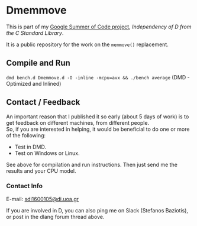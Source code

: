 # Dmemmove

This is part of my [Google Summer of Code project](https://summerofcode.withgoogle.com/organizations/6103365956665344/#5475582328963072), _Independency of D from the C Standard Library_.

It is a public repository for the work on the `memmove()` replacement.

## Compile and Run
`dmd bench.d Dmemmove.d -O -inline -mcpu=avx && ./bench average` (DMD - Optimized and Inlined)

## Contact / Feedback
An important reason that I published it so early (about 5 days of work) is to get feedback on different machines,
from different people. <br/>
So, if you are interested in helping, it would be beneficial to do one or more of the following:
  - Test in DMD.
  - Test on Windows or Linux.

See above for compilation and run instructions.
Then just send me the results and your CPU model.

### Contact Info

E-mail: sdi1600105@di.uoa.gr

If you are involved in D, you can also ping me on Slack (Stefanos Baziotis), or post in the dlang forum thread above.
